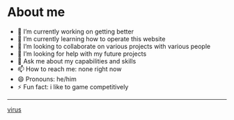 # About me

- 🔭 I’m currently working on getting better
- 🌱 I’m currently learning how to operate this website
- 👯 I’m looking to collaborate on various projects with various people
- 🤔 I’m looking for help with my future projects
- 💬 Ask me about my capabilities and skills
- 📫 How to reach me: none right now
- 😄 Pronouns: he/him
- ⚡ Fun fact: i like to game competitively 
---
[virus](www.youtube.com)
